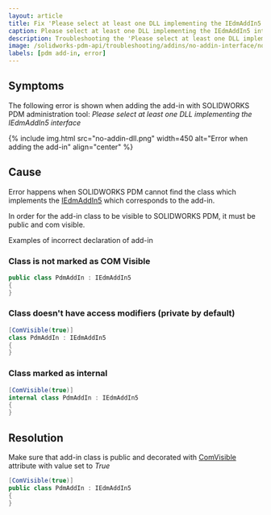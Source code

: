 ```yaml
---
layout: article
title: Fix 'Please select at least one DLL implementing the IEdmAddIn5 interface' error
caption: Please select at least one DLL implementing the IEdmAddIn5 interface
description: Troubleshooting the 'Please select at least one DLL implementing the IEdmAddIn5 interface' error when registering SOLIDWORKS PDM add-in
image: /solidworks-pdm-api/troubleshooting/addins/no-addin-interface/no-addin-dll.png
labels: [pdm add-in, error]
---
```

## Symptoms

The following error is shown when adding the add-in with SOLIDWORKS PDM administration tool: *Please select at least one DLL implementing the IEdmAddIn5 interface*

{% include img.html src="no-addin-dll.png" width=450 alt="Error when adding the add-in" align="center" %}

## Cause

Error happens when SOLIDWORKS PDM cannot find the class which implements the [IEdmAddIn5](https://help.solidworks.com/2019/English/api/epdmapi/EPDM.Interop.epdm~EPDM.Interop.epdm.IEdmAddIn5.html) which corresponds to the add-in.

In order for the add-in class to be visible to SOLIDWORKS PDM, it must be public and com visible.

Examples of incorrect declaration of add-in

### Class is not marked as COM Visible

~~~cs
public class PdmAddIn : IEdmAddIn5
{
}
~~~

### Class doesn't have access modifiers (private by default)

~~~cs
[ComVisible(true)]
class PdmAddIn : IEdmAddIn5
{
}
~~~

### Class marked as internal

~~~cs
[ComVisible(true)]
internal class PdmAddIn : IEdmAddIn5
{
}
~~~

## Resolution

Make sure that add-in class is public and decorated with [ComVisible](https://docs.microsoft.com/en-us/dotnet/api/system.runtime.interopservices.comvisibleattribute) attribute with value set to *True*

~~~cs
[ComVisible(true)]
public class PdmAddIn : IEdmAddIn5
{
}
~~~

